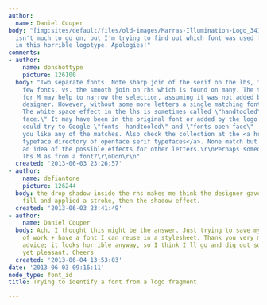 ```yaml
---
author:
  name: Daniel Couper
body: "[img:sites/default/files/old-images/Marras-Illumination-Logo_3412.jpg]\r\n\r\n\r\nThis
  isn't much to go on, but I'm trying to find out which font was used for the 'M'
  in this horrible logotype. Apologies!"
comments:
- author:
    name: donshottype
    picture: 126100
  body: "Two separate fonts. Note sharp join of the serif on the lhs, found in relatively
    few fonts, vs. the smooth join on rhs which is found on many. The thick lhs stroke
    for M may help to narrow the selection, assuming it was not added by the logo
    designer. However, without some more letters a single matching font is problematic.
    The white space effect in the lhs is sometimes called \"handtooled\" or \"open
    face.\" It may have been in the original font or added by the logo designer. You
    could try to Google \"fonts  handtooled\" and \"fonts open face\"  and see if
    you like any of the matches. Also check the collection at the <a href=\"\r\nhttp://www.fontscape.com/explore?7RK\">Fontscape
    typeface directory of openface serif typefaces</a>. None match but it does give
    an idea of the possible effects for other letters.\r\nPerhaps someone else recognizes
    lhs M as from a font?\r\nDon\r\n"
  created: '2013-06-03 23:26:57'
- author:
    name: defiantone
    picture: 126244
  body: the drop shadow inside the rhs makes me think the designer gave it a zero
    fill and applied a stroke, then the shadow effect.
  created: '2013-06-03 23:41:49'
- author:
    name: Daniel Couper
  body: Ach, I thought this might be the answer. Just trying to save myself a bit
    of work + have a font I can reuse in a stylesheet. Thank you very much for the
    advice; it looks horrible anyway, so I think I'll go and dig out something similar
    yet pleasant. Cheers
  created: '2013-06-04 13:53:03'
date: '2013-06-03 09:16:11'
node_type: font_id
title: Trying to identify a font from a logo fragment

---
```

